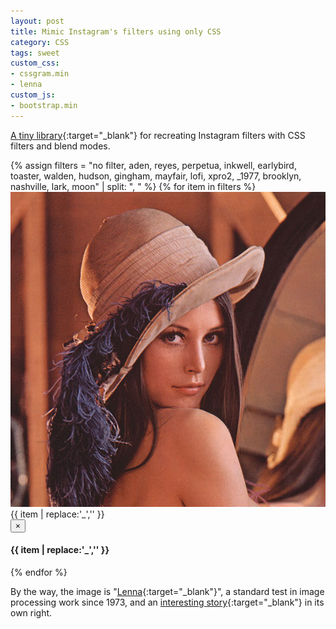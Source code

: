 ```yaml
---
layout: post
title: Mimic Instagram's filters using only CSS
category: CSS
tags: sweet
custom_css:
- cssgram.min
- lenna
custom_js:
- bootstrap.min
---
```


[A tiny library](http://una.im/CSSgram/){:target="_blank"} for recreating Instagram filters with CSS filters and blend modes.

<div class="lenna container">
	<div class="row ">
		{% assign filters = "no filter, aden, reyes, perpetua, inkwell, earlybird, toaster, walden, hudson, gingham, mayfair, lofi, xpro2, _1977, brooklyn, nashville, lark, moon" | split: ", " %}
		{% for item in filters %}
		 		<div class="thumbnail col-xs-4 col-sm-3 col-md-2">
		 			<a data-toggle="modal" data-target="#modal-{{ item | replace:'no filter','' }}"><img src="/img/lenna.jpg" class="{{ item | replace:'no filter','' }}"></a>
		 			<div class="caption small">
		 				{{ item | replace:'_','' }}
		 			</div>
		 		</div>
				<div class="modal fade" id="modal-{{ item | replace:'no filter','' }}" tabindex="-1" role="dialog" aria-labelledby="myModalLabel">
				  <div class="modal-dialog modal-lg" role="document">
				    <div class="modal-content">
				      <div class="modal-header">
				        <button type="button" class="close" data-dismiss="modal" aria-label="Close"><span aria-hidden="true">&times;</span></button>
				        <h4 class="modal-title" id="myModalLabel">{{ item | replace:'_','' }}</h4>
				      </div>
				      <div class="modal-body">
							<div class="lenna {{ item | replace:'no filter','' }}"></div>
				      </div>
				    </div>
				  </div>
				</div>
		{% endfor %}	
	</div>
</div>

By the way, the image is "[Lenna](https://en.wikipedia.org/wiki/Lenna){:target="_blank"}", a standard test in image processing work since 1973, and an [interesting story](https://www.cs.cmu.edu/~chuck/lennapg/){:target="_blank"} in its own right.